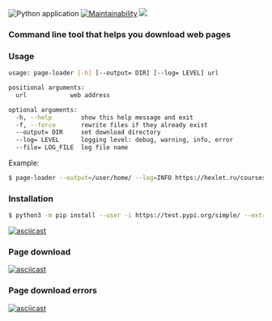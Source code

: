 ![Python application](https://github.com/eg-b/python-project-lvl3/workflows/Python%20application/badge.svg)
[![Maintainability](https://api.codeclimate.com/v1/badges/c42c04985953eca93933/maintainability)](https://codeclimate.com/github/eg-b/python-project-lvl3/maintainability)
<a href="https://codeclimate.com/github/eg-b/python-project-lvl3/test_coverage"><img src="https://api.codeclimate.com/v1/badges/c42c04985953eca93933/test_coverage" /></a>

### Command line tool that helps you download web pages

### Usage

```sh
usage: page-loader [-h] [--output= DIR] [--log= LEVEL] url

positional arguments:
  url            web address

optional arguments:
  -h, --help        show this help message and exit
  -f, --force       rewrite files if they already exist
  --output= DIR     set download directory
  --log= LEVEL      logging level: debug, warning, info, error
  --file= LOG_FILE  log file name

```
Example:
```sh
$ page-loader --output=/user/home/ --log=INFO https://hexlet.ru/courses
```

### Installation

```sh
$ python3 -m pip install --user -i https://test.pypi.org/simple/ --extra-index-url https://pypi.org/simple/ eg-b_page_loader
```

[![asciicast](https://asciinema.org/a/CNZN07MPVKyc1cBFCdnG8tr10.svg)](https://asciinema.org/a/CNZN07MPVKyc1cBFCdnG8tr10)


### Page download
[![asciicast](https://asciinema.org/a/yUpXwX5PLDA8oLY950Zyd1nkx.svg)](https://asciinema.org/a/yUpXwX5PLDA8oLY950Zyd1nkx)

### Page download errors
[![asciicast](https://asciinema.org/a/Le1AYL0fafNAW6P8rw9IRkVqo.svg)](https://asciinema.org/a/Le1AYL0fafNAW6P8rw9IRkVqo)
